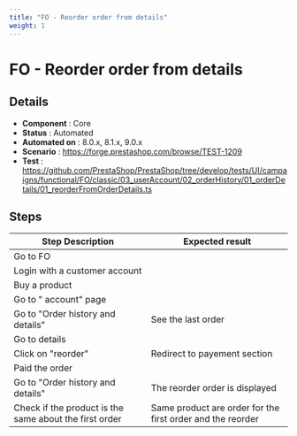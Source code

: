 ```yaml
---
title: "FO - Reorder order from details"
weight: 1
---
```


# FO - Reorder order from details
## Details
* **Component** : Core
* **Status** : Automated
* **Automated on** : 8.0.x, 8.1.x, 9.0.x
* **Scenario** : https://forge.prestashop.com/browse/TEST-1209
* **Test** : https://github.com/PrestaShop/PrestaShop/tree/develop/tests/UI/campaigns/functional/FO/classic/03_userAccount/02_orderHistory/01_orderDetails/01_reorderFromOrderDetails.ts

## Steps
| Step Description | Expected result |
| ----- | ----- |
| Go to FO |  |
| Login with a customer account |  |
| Buy a product |  |
| Go to " account" page |  |
| Go to "Order history and details" | See the last order |
| Go to details |  |
| Click on "reorder" | Redirect to payement section |
| Paid the order |  |
| Go to "Order history and details" | The reorder order is displayed |
| Check if the product is the same about the first order | Same product are order for the first order and the reorder |
